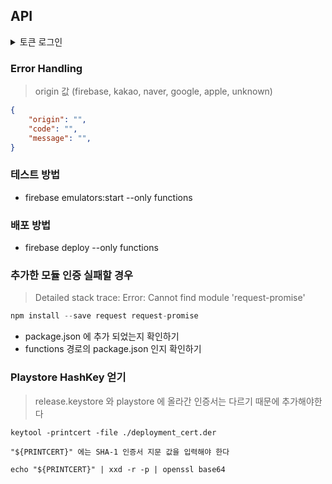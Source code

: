 ## API

<details>
    <summary>토큰 로그인</summary>

#### Request

> provider 값 (KAKAO, NAVER, GOOGLE, APPLE)

- POST: https://authWithToken-f3yfujosoa-du.a.run.app
- Content-Type: application/json
- Body
```json
// apple 의 경우 accessToken 값으로 identityToken (JWT) 값을 전송한다
{
    "provider": "",
    "token": "${accessToken}",
}
```

#### Response

```json
{
    "result": {
        "token": ""
    }
}
```
</details>

### Error Handling

> origin 값 (firebase, kakao, naver, google, apple, unknown)

```json
{
    "origin": "",
    "code": "",
    "message": "",
}
```



### 테스트 방법

- firebase emulators:start --only functions

### 배포 방법

- firebase deploy --only functions

### 추가한 모듈 인증 실패할 경우

> Detailed stack trace: Error: Cannot find module 'request-promise'

```javascript
npm install --save request request-promise
```

- package.json 에 추가 되었는지 확인하기
- functions 경로의 package.json 인지 확인하기

### Playstore HashKey 얻기

> release.keystore 와 playstore 에 올라간 인증서는 다르기 때문에 추가해야한다

```
keytool -printcert -file ./deployment_cert.der

"${PRINTCERT}" 에는 SHA-1 인증서 지문 값을 입력해야 한다

echo "${PRINTCERT}" | xxd -r -p | openssl base64
```
